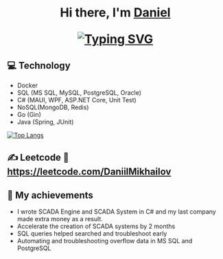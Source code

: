 <h1 align="center">Hi there, I'm <a href="https://zenitcomreal34.wixsite.com/daniil-portfolio" target="_blank">Daniel</a> 
  
[![Typing SVG](https://readme-typing-svg.herokuapp.com?color=%2336BCF7&lines=data+engineer+and+backend+developer)](https://git.io/typing-svg)

## :computer: Technology
 - Docker
 - SQL  (MS SQL, MySQL, PostgreSQL, Oracle)
 - C# (MAUI, WPF, ASP.NET Core, Unit Test)
 - NoSQL(MongoDB, Redis)
 - Go (Gin)
 - Java (Spring, JUnit)

[![Top Langs](https://github-readme-stats.vercel.app/api/top-langs/?username=OnvoKoder&theme=vision-friendly-dark)](https://github.com/OnvoKoder/github-readme-stats)

## :writing_hand: Leetcode :link: https://leetcode.com/DaniilMikhailov

## :100: My achievements
- I wrote SCADA Engine and SCADA System in C# and my last company made extra money as a result.
- Accelerate the creation of SCADA systems by 2 months
- SQL queries helped searched and troubleshoot early
- Automating and troubleshooting overflow data in MS SQL and PostgreSQL
